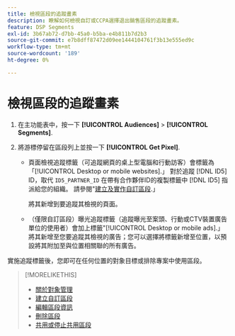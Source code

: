 ```yaml
---
title: 檢視區段的追蹤畫素
description: 瞭解如何檢視自訂或CCPA選擇退出銷售區段的追蹤畫素。
feature: DSP Segments
exl-id: 3b67ab72-d7bb-45a0-b5ba-e4b811b7d2b3
source-git-commit: e7b8dff87472d09ee1444104761f3b13e555ed9c
workflow-type: tm+mt
source-wordcount: '189'
ht-degree: 0%

---
```


# 檢視區段的追蹤畫素

1. 在主功能表中，按一下 **[!UICONTROL Audiences]** > **[!UICONTROL Segments]**.

1. 將游標停留在區段列上並按一下 **[!UICONTROL Get Pixel]**.

   * 頁面檢視追蹤標籤（可追蹤網頁的桌上型電腦和行動訪客）會標籤為「[!UICONTROL Desktop or mobile websites].」 對於追蹤 [!DNL ID5] ID，取代 `ID5_PARTNER_ID` 在帶有合作夥伴ID的複製標籤中 [!DNL ID5] 指派給您的組織。 請參閱&quot;[建立及實作自訂區段](/help/dsp/audiences/custom-segment-create.md).」

     將其新增到要追蹤其檢視的頁面。

   * （僅限自訂區段）曝光追蹤標籤（追蹤曝光至案頭、行動或CTV裝置廣告單位的使用者）會加上標籤&quot;[!UICONTROL Desktop or mobile ads].」 將其新增至您要追蹤其檢視的廣告；您可以選擇將標籤新增至位置，以預設將其附加至與位置相關聯的所有廣告。

實施追蹤標籤後，您即可在任何位置的對象目標或排除專案中使用區段。

>[!MORELIKETHIS]
>
>* [關於對象管理](audience-about.md)
>* [建立自訂區段](custom-segment-create.md)
>* [編輯區段資訊](segment-edit.md)
>* [刪除區段](segment-delete.md)
>* [共用或停止共用區段](segment-share.md)
